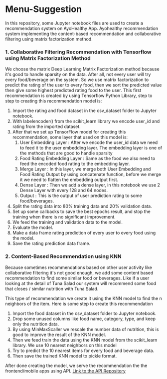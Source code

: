 # Menu-Suggestion

In this repository, some Jupyter notebook files are used to create a recommendation system on AyoHealthy App. Ayohealthy recommendation system implementing the content-based recommendation and collaborative filtering using matrix factorization method.


<h3> 1. Collaborative Filtering Recommendation with Tensorflow using Matrix Factorization Method </h3>
We choose the matrix Deep Learning Matrix Factorization method because it's good to handle sparsity on the data. After all, not every user will try every food/beverage on the system. So we use matrix factorization to predict the rating of the user to every food, then we sort the predicted value then give some highest predicted rating food to the user.
This first recommendation is created by using Tensorflow Python Library, step to step to creating this recommendation model is:

1. Import the rating and food dataset in the csv_dataset folder to Jupyter notebook.
2. With labelencoder() from the scikit_learn library we encode user_id and rating from the imported dataset.
3. After that we set up TensorFlow model for creating this recommendation, some layer that used on this model is:
    1. User Embedding Layer : After we encode the user_id data we need to feed it to the user embedding layer. The embedding layer is one of the methods that are good to handle sparsity
    2. Food Rating Embedding Layer : Same as the food we also need to feed the encoded food rating to the embedding layer.
    3. Merge Layer : In this layer, we merge both User Embedding and Food Rating Output by using concatenate function, before we merge it we need to flatten the embedding output first.
    3. Dense Layer : Then we add a dense layer, in this notebook we use 2 Dense Layer with every 128 and 64 nodes.
    4. Output : This is the output of user prediction rating to some food/beverages.
4. Split the rating data into 80% training data and 20% validation data.
5. Set up some callbacks to save the best epochs result, and stop the training when there is no significant improvement.
6. We feed the training and validation data to the model.
7. Evaluate the model.
8. Make a data frame rating prediction of every user to every food using the model.
9. Save the rating prediction data frame.

    
    
<h3> 2. Content-Based Recommendation using KNN </h3>
Because sometimes recommendations based on other user activity like collaborative filtering it's not good enough, we add some content based recommendation to find some similar food or beverages. Like if a user looking at the detail of Tuna Salad our system will recommend some food that closes / similar nutrition with Tuna Salad.

This type of recommendation we create it using the KNN model to find the n neighbors of the item. Here is some step to create this recommendation

1. Import the food dataset in the csv_dataset folder to Jupyter notebook.
2. Drop some unused columns like food name, category, type, and keep only the nutrition data.
3. By using MinMaxScaller we rescale the number data of nutrition, this is good to improve the result of the KNN model.
4. Then we feed train the data using the KNN model from the scikit_learn library. We use 10 nearest neighbors on this model
5. Try to predict the 10 nearest items for every food and beverage data.
6. Then save the trained KNN model to pickle format.


After done creating the model, we serve the recommendation the the frontend/mobile apps using API. 
[Link to the API Repository](https://github.com/imamseptian/Flask-Menu-Recommendation)
    

